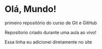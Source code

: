 # Olá, Mundo!
 primeiro repositório do curso de Git e GitHub

Repositorio criado durante uma aula ao vivo!

Essa linha eu adicionei diretamente no site
